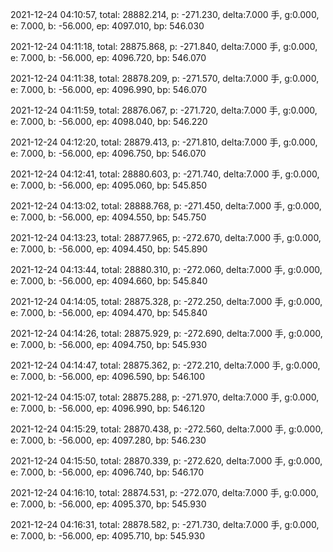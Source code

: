 2021-12-24 04:10:57, total: 28882.214, p: -271.230, delta:7.000 手, g:0.000, e: 7.000, b: -56.000, ep: 4097.010, bp: 546.030

2021-12-24 04:11:18, total: 28875.868, p: -271.840, delta:7.000 手, g:0.000, e: 7.000, b: -56.000, ep: 4096.720, bp: 546.070

2021-12-24 04:11:38, total: 28878.209, p: -271.570, delta:7.000 手, g:0.000, e: 7.000, b: -56.000, ep: 4096.990, bp: 546.070

2021-12-24 04:11:59, total: 28876.067, p: -271.720, delta:7.000 手, g:0.000, e: 7.000, b: -56.000, ep: 4098.040, bp: 546.220

2021-12-24 04:12:20, total: 28879.413, p: -271.810, delta:7.000 手, g:0.000, e: 7.000, b: -56.000, ep: 4096.750, bp: 546.070

2021-12-24 04:12:41, total: 28880.603, p: -271.740, delta:7.000 手, g:0.000, e: 7.000, b: -56.000, ep: 4095.060, bp: 545.850

2021-12-24 04:13:02, total: 28888.768, p: -271.450, delta:7.000 手, g:0.000, e: 7.000, b: -56.000, ep: 4094.550, bp: 545.750

2021-12-24 04:13:23, total: 28877.965, p: -272.670, delta:7.000 手, g:0.000, e: 7.000, b: -56.000, ep: 4094.450, bp: 545.890

2021-12-24 04:13:44, total: 28880.310, p: -272.060, delta:7.000 手, g:0.000, e: 7.000, b: -56.000, ep: 4094.660, bp: 545.840

2021-12-24 04:14:05, total: 28875.328, p: -272.250, delta:7.000 手, g:0.000, e: 7.000, b: -56.000, ep: 4094.470, bp: 545.840

2021-12-24 04:14:26, total: 28875.929, p: -272.690, delta:7.000 手, g:0.000, e: 7.000, b: -56.000, ep: 4094.750, bp: 545.930

2021-12-24 04:14:47, total: 28875.362, p: -272.210, delta:7.000 手, g:0.000, e: 7.000, b: -56.000, ep: 4096.590, bp: 546.100

2021-12-24 04:15:07, total: 28875.288, p: -271.970, delta:7.000 手, g:0.000, e: 7.000, b: -56.000, ep: 4096.990, bp: 546.120

2021-12-24 04:15:29, total: 28870.438, p: -272.560, delta:7.000 手, g:0.000, e: 7.000, b: -56.000, ep: 4097.280, bp: 546.230

2021-12-24 04:15:50, total: 28870.339, p: -272.620, delta:7.000 手, g:0.000, e: 7.000, b: -56.000, ep: 4096.740, bp: 546.170

2021-12-24 04:16:10, total: 28874.531, p: -272.070, delta:7.000 手, g:0.000, e: 7.000, b: -56.000, ep: 4095.370, bp: 545.930

2021-12-24 04:16:31, total: 28878.582, p: -271.730, delta:7.000 手, g:0.000, e: 7.000, b: -56.000, ep: 4095.710, bp: 545.930